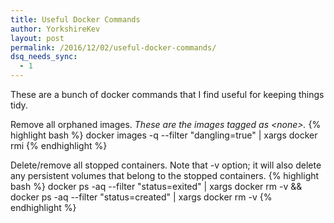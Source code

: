 ```yaml
---
title: Useful Docker Commands
author: YorkshireKev
layout: post
permalink: /2016/12/02/useful-docker-commands/
dsq_needs_sync:
  - 1
---
```

These are a bunch of docker commands that I find useful for keeping things tidy. 

Remove all orphaned images. _These are the images tagged as \<none\>._
{% highlight bash %}
docker images -q --filter "dangling=true" | xargs docker rmi
{% endhighlight %}

Delete/remove all stopped containers. Note that -v option; it will also delete any persistent volumes that belong to the stopped containers.
{% highlight bash %}
docker ps -aq --filter "status=exited" | xargs docker rm -v && docker ps -aq --filter "status=created" | xargs docker rm -v
{% endhighlight %}